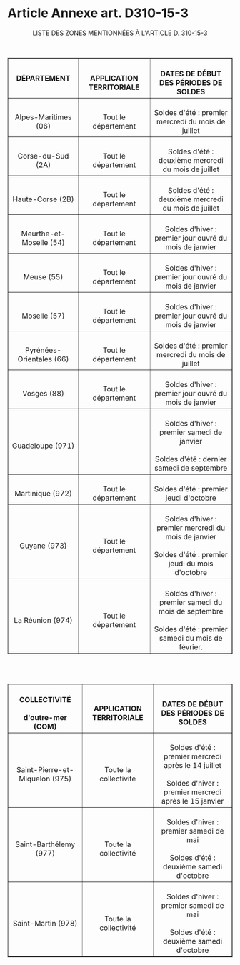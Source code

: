 # Article Annexe art. D310-15-3

<p align='center'>LISTE DES ZONES MENTIONNÉES À L'ARTICLE <a href='/affichCodeArticle.do?cidTexte=LEGITEXT000005634379&idArticle=LEGIARTI000019960675&dateTexte=&categorieLien=id' title='Code de commerce - art. D310-15-3 (VT)'>D. 310-15-3</a></p><div align='center'><center><div align='center'><center><center><center><center></center><center><br/></center><center><table border='1'><tbody><tr><th>DÉPARTEMENT <br/></th><th><br/>APPLICATION TERRITORIALE <br/></th><th><br/>DATES DE DÉBUT DES PÉRIODES DE SOLDES <br/></th></tr><tr><td align='center'><br/>Alpes-Maritimes (06) <br/></td><td align='center'><br/>Tout le département <br/></td><td align='center'><br/>Soldes d'été : premier mercredi du mois de juillet <br/></td></tr><tr><td align='center'><br/>Corse-du-Sud (2A) <br/></td><td align='center'><br/>Tout le département <br/></td><td align='center'><br/>Soldes d'été : deuxième mercredi du mois de juillet <br/></td></tr><tr><td align='center'><br/>Haute-Corse (2B) <br/></td><td align='center'><br/>Tout le département <br/></td><td align='center'><br/>Soldes d'été : deuxième mercredi du mois de juillet <br/></td></tr><tr><td align='center'><br/>Meurthe-et-Moselle (54) <br/></td><td align='center'><br/>Tout le département <br/></td><td align='center'><br/>Soldes d'hiver : premier jour ouvré du mois de janvier <br/></td></tr><tr><td align='center'><br/>Meuse (55) <br/></td><td align='center'><br/>Tout le département <br/></td><td align='center'><br/>Soldes d'hiver : premier jour ouvré du mois de janvier <br/></td></tr><tr><td align='center'><br/>Moselle (57) <br/></td><td align='center'><br/>Tout le département <br/></td><td align='center'><br/>Soldes d'hiver : premier jour ouvré du mois de janvier <br/></td></tr><tr><td align='center'><br/>Pyrénées-Orientales (66) <br/></td><td align='center'><br/>Tout le département <br/></td><td align='center'><br/>Soldes d'été : premier mercredi du mois de juillet <br/></td></tr><tr><td align='center'><br/>Vosges (88) <br/></td><td align='center'><br/>Tout le département <br/></td><td align='center'><br/>Soldes d'hiver : premier jour ouvré du mois de janvier <br/></td></tr><tr><td align='center'><br/>Guadeloupe (971) <br/></td><td align='center'><br/><br/></td><td align='center'><br/>Soldes d'hiver : premier samedi de janvier <br/><br/>Soldes d'été : dernier samedi de septembre <br/></td></tr><tr><td align='center'><br/>Martinique (972) <br/></td><td align='center'><br/>Tout le département <br/></td><td align='center'><br/>Soldes d'été : premier jeudi d'octobre <br/></td></tr><tr><td align='center'><br/>Guyane (973) <br/></td><td align='center'><br/>Tout le département <br/></td><td align='center'><br/>Soldes d'hiver : premier mercredi du mois de janvier <br/><br/>Soldes d'été : premier jeudi du mois d'octobre <br/></td></tr><tr><td align='center'><br/>La Réunion (974) <br/></td><td align='center'><br/>Tout le département <br/></td><td align='center'><br/>Soldes d'hiver : premier samedi du mois de septembre <br/><br/>Soldes d'été : premier samedi du mois de février. <br/></td></tr></tbody></table><br/><br/><center><table border='1'><tbody><tr><th><br/>COLLECTIVITÉ <br/><br/>d'outre-mer (COM) <br/></th><th><br/>APPLICATION TERRITORIALE <br/></th><th><br/>DATES DE DÉBUT DES PÉRIODES DE SOLDES <br/></th></tr><tr><td align='center'><br/>Saint-Pierre-et-Miquelon (975) <br/></td><td align='center'><br/>Toute la collectivité <br/></td><td align='center'><br/>Soldes d'été : premier mercredi après le 14 juillet <br/><br/>Soldes d'hiver : premier mercredi après le 15 janvier <br/></td></tr><tr><td align='center'><br/>Saint-Barthélemy (977) <br/></td><td align='center'><br/>Toute la collectivité <br/></td><td align='center'><br/>Soldes d'hiver : premier samedi de mai <br/><br/>Soldes d'été : deuxième samedi d'octobre <br/></td></tr><tr><td align='center'><br/>Saint-Martin (978) <br/></td><td align='center'><br/>Toute la collectivité <br/></td><td align='center'><br/>Soldes d'hiver : premier samedi de mai <br/><br/>Soldes d'été : deuxième samedi d'octobre<br/></td></tr></tbody></table></center></center><br/></center><br/></center></center></div></center></div>